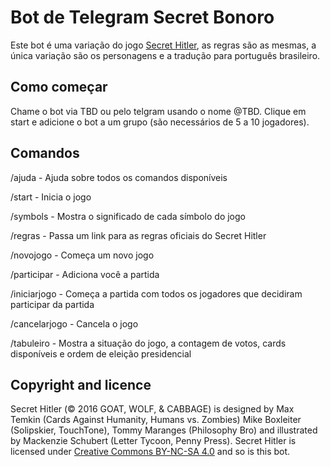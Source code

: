 # Bot de Telegram Secret Bonoro
Este bot é uma variação do jogo [Secret Hitler](http://secrethitler.com/), as regras são as mesmas, a única variação são os personagens e a tradução para português brasileiro.

## Como começar
Chame o bot via TBD ou pelo telgram usando o nome @TBD.
Clique em start e adicione o bot a um grupo (são necessários de 5 a 10 jogadores).

## Comandos
/ajuda - Ajuda sobre todos os comandos disponíveis

/start - Inicia o jogo

/symbols - Mostra o significado de cada símbolo do jogo

/regras - Passa um link para as regras oficiais do Secret Hitler

/novojogo - Começa um novo jogo

/participar - Adiciona você a partida

/iniciarjogo - Começa a partida com todos os jogadores que decidiram participar da partida

/cancelarjogo - Cancela o jogo

/tabuleiro - Mostra a situação do jogo, a contagem de votos, cards disponíveis e ordem de eleição presidencial

## Copyright and licence
Secret Hitler (© 2016 GOAT, WOLF, & CABBAGE) is designed by Max Temkin (Cards Against Humanity, Humans vs. Zombies) Mike Boxleiter (Solipskier, TouchTone), Tommy Maranges (Philosophy Bro) and illustrated by Mackenzie Schubert (Letter Tycoon, Penny Press).
Secret Hitler is licensed under [Creative Commons BY-NC-SA 4.0](https://creativecommons.org/licenses/by-nc-sa/4.0/) and so is this bot.
